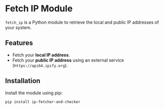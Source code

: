 # Fetch IP Module

`fetch_ip` is a Python module to retrieve the local and public IP addresses of your system. 

## Features
- Fetch your **local IP address**.
- Fetch your **public IP address** using an external service (`https://api64.ipify.org`).

## Installation

Install the module using pip:

```bash
pip install ip-fetcher-and-checker
